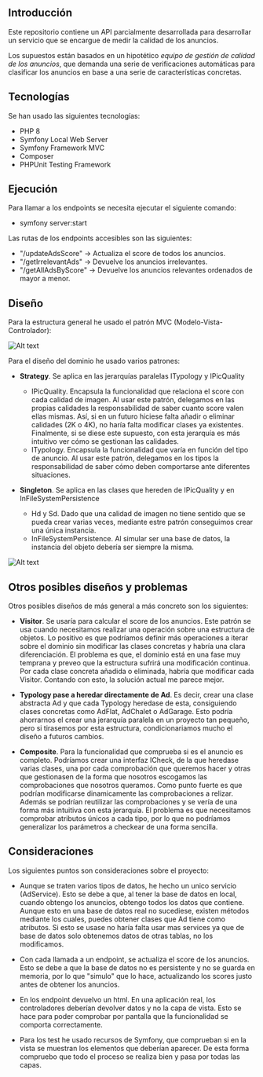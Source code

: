## Introducción

Este repositorio contiene un API parcialmente desarrollada para desarrollar un servicio que se encargue de medir la calidad de los anuncios.

Los supuestos están basados en un hipotético *equipo de gestión de calidad de los anuncios*, que demanda una serie de verificaciones automáticas para clasificar los anuncios en base a una serie de características concretas.

## Tecnologías

Se han usado las siguientes tecnologías:

* PHP 8
* Symfony Local Web Server
* Symfony Framework MVC
* Composer
* PHPUnit Testing Framework

## Ejecución

Para llamar a los endpoints se necesita ejecutar el siguiente comando:

* symfony server:start

Las rutas de los endpoints accesibles son las siguientes:
* "/updateAdsScore" -> Actualiza el score de todos los anuncios.
* "/getIrrelevantAds" -> Devuelve los anuncios irrelevantes.
* "/getAllAdsByScore" -> Devuelve los anuncios relevantes ordenados de mayor a menor.

## Diseño

Para la estructura general he usado el patrón MVC (Modelo-Vista-Controlador):

![Alt text](img/Estructura.jpg "Estructura")

Para el diseño del dominio he usado varios patrones:

* **Strategy**. Se aplica en las jerarquías paralelas ITypology y IPicQuality
  - IPicQuality. Encapsula la funcionalidad que relaciona el score con cada calidad de imagen. Al usar este patrón, delegamos en las propias calidades la responsabilidad de saber cuanto score valen ellas mismas. Así, si en un futuro hiciese falta añadir o eliminar calidades  (2K o 4K), no haría falta modificar clases ya existentes. Finalmente, si se diese este supuesto, con esta jerarquía es más intuitivo ver cómo se gestionan las calidades.
  - ITypology. Encapsula la funcionalidad que varía en función del tipo de anuncio. Al usar este patrón, delegamos en los tipos la responsabilidad de saber cómo deben comportarse ante diferentes situaciones.  

* **Singleton**. Se aplica en las clases que hereden de IPicQuality y en InFileSystemPersistence
  - Hd y Sd. Dado que una calidad de imagen no tiene sentido que se pueda crear varias veces, mediante estre patrón conseguimos crear una única instancia.
  - InFileSystemPersistence. Al simular ser una base de datos, la instancia del objeto debería ser siempre la misma.

![Alt text](img/Dominio.jpg "Dominio")


## Otros posibles diseños y problemas

Otros posibles diseños de más general a más concreto son los siguientes:

* **Visitor**. Se usaría para calcular el score de los anuncios. Este patrón se usa cuando necesitamos realizar una operación sobre una estructura de objetos. Lo positivo es que podríamos definir más operaciones a iterar sobre el dominio sin modificar las clases concretas y habría una clara diferenciación. El problema es que, el dominio está en una fase muy temprana y preveo que la estructura sufrirá una modificación continua. Por cada clase concreta añadida o eliminada, habría que modificar cada Visitor. Contando con esto, la solución actual me parece mejor.

* **Typology pase a heredar directamente de Ad**. Es decir, crear una clase abstracta Ad y que cada Typology heredase de esta, consiguiendo clases concretas como AdFlat, AdChalet o AdGarage. Esto podría ahorrarnos el crear una jerarquía paralela en un proyecto tan pequeño, pero si tirasemos por esta estructura, condicionariamos mucho el diseño a futuros cambios. 

* **Composite**. Para la funcionalidad que comprueba si es el anuncio es completo. Podríamos crear una interfaz ICheck, de la que heredase varias clases, una por cada comprobación que queremos hacer y otras que gestionasen de la forma que nosotros escogamos las comprobaciones que nosotros queramos. Como punto fuerte es que podrían modificarse dinamicamente las comprobaciones a relizar. Además se podrían reutilizar las comprobaciones y se vería de una forma más intuitiva con esta jerarquía. El problema es que necesitamos comprobar atributos únicos a cada tipo, por lo que no podríamos generalizar los parámetros a checkear de una forma sencilla.


## Consideraciones

Los siguientes puntos son consideraciones sobre el proyecto:

* Aunque se traten varios tipos de datos, he hecho un unico servicio (AdService). Esto se debe a que, al tener la base de datos en local, cuando obtengo los anuncios, obtengo todos los datos que contiene. Aunque esto en una base de datos real no sucediese, existen métodos mediante los cuales, puedes obtener clases que Ad tiene como atributos. Si esto se usase no haría falta usar mas services ya que de base de datos solo obtenemos datos de otras tablas, no los modificamos.

* Con cada llamada a un endpoint, se actualiza el score de los anuncios. Esto se debe a que la base de datos no es persistente y no se guarda en memoria, por lo que "simulo" que lo hace, actualizando los scores justo antes de obtener los anuncios. 

* En los endpoint devuelvo un html. En una aplicación real, los controladores deberían devolver datos y no la capa de vista. Esto se hace para poder comprobar por pantalla que la funcionalidad se comporta correctamente.

* Para los test he usado recursos de Symfony, que comprueban si en la vista se muestran los elementos que deberían aparecer. De esta forma compruebo que todo el proceso se realiza bien y pasa por todas las capas.
